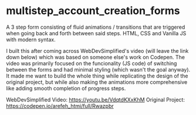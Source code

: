 # multistep_account_creation_forms
A 3 step form consisting of fluid animations / transitions that are triggered when going back and forth between said steps. HTML, CSS and Vanilla JS with modern syntax.

I built this after coming across WebDevSimplified's video (will leave the link down below) which was based on someone else's work on Codepen. The video was primarily focused on the funcionality (JS code) of switching between the forms and had minimal styling (which wasn't the goal anyway). It made me want to build the whole thing while replicating the design of the original project, but while also making the animations more comprehensive like adding smooth completion of progress steps.

WebDevSimplified Video: https://youtu.be/VdqtdKXxKhM
Original Project: https://codepen.io/arefeh_htmi/full/Rwazpbr
